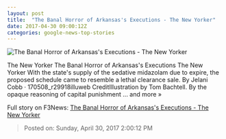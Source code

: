 ```yaml
---
layout: post
title:  "The Banal Horror of Arkansas's Executions - The New Yorker"
date: 2017-04-30 09:00:12Z
categories: google-news-top-stories
---
```


![The Banal Horror of Arkansas's Executions - The New Yorker](http://www.newyorker.com/wp-content/uploads/2017/04/042817-Cobb-Comment-FB.jpg)

The New Yorker The Banal Horror of Arkansas's Executions The New Yorker With the state's supply of the sedative midazolam due to expire, the proposed schedule came to resemble a lethal clearance sale. By Jelani Cobb · 170508_r29918illuweb CreditIllustration by Tom Bachtell. By the opaque reasoning of capital punishment ... and more »


Full story on F3News: [The Banal Horror of Arkansas's Executions - The New Yorker](http://www.f3nws.com/n/XghXJG)

> Posted on: Sunday, April 30, 2017 2:00:12 PM
